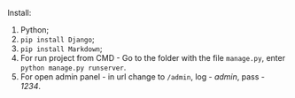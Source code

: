 Install:
1. Python;
2. `pip install Django`;
3. `pip install Markdown`;
4. For run project from CMD - Go to the folder with the file `manage.py`, enter `python manage.py runserver`.
5. For open admin panel - in url change to `/admin`, log - *admin*, pass - *1234*.
